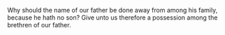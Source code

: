 Why should the name of our father be done away from among his family, because he hath no son? Give unto us therefore a possession among the brethren of our father.
